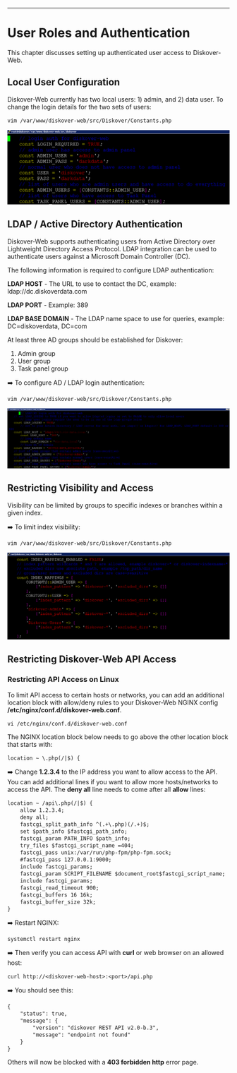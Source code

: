 ___
# User Roles and Authentication

This chapter discusses setting up authenticated user access to Diskover-Web.

## Local User Configuration

Diskover-Web currently has two local users: 1) admin, and 2) data user. To change the login details for the two sets of users:
```
vim /var/www/diskover-web/src/Diskover/Constants.php
```

![Image: Local User Configuration](images/image_user_auth_local_user_config.png)

## LDAP / Active Directory Authentication

Diskover-Web supports authenticating users from Active Directory over Lightweight Directory Access Protocol. LDAP integration can be used to authenticate users against a Microsoft Domain Controller (DC).

The following information is required to configure LDAP authentication:

**LDAP HOST** - The URL to use to contact the DC, example: ldap://dc.diskoverdata.com

**LDAP PORT** - Example: 389

**LDAP BASE DOMAIN** - The LDAP name space to use for queries, example: DC=diskoverdata, DC=com

At least three AD groups should be established for Diskover:
1. Admin group
2. User group  
3. Task panel group  

➡️ To configure AD / LDAP login authentication:
```
vim /var/www/diskover-web/src/Diskover/Constants.php
```

![Image: LADP / Active Directory Authentication](images/image_user_auth_ladp_login_auth.png)

## Restricting Visibility and Access

Visibility can be limited by groups to specific indexes or branches within a given index. 

➡️ To limit index visibility:
```
vim /var/www/diskover-web/src/Diskover/Constants.php
```

![Image: Restricting Visibility and Access](images/image_user_auth_restricting_visibility_and_access.png)

## Restricting Diskover-Web API Access

### Restricting API Access on Linux

To limit API access to certain hosts or networks, you can add an additional location block with allow/deny rules to your Diskover-Web NGINX config  **/etc/nginx/conf.d/diskover-web.conf**.
```
vi /etc/nginx/conf.d/diskover-web.conf
```

The NGINX location block below needs to go above the other location block that starts with:
```
location ~ \.php(/|$) {
```

➡️ Change **1.2.3.4** to the IP address you want to allow access to the API. You can add additional lines if you want to allow more hosts/networks to access the API. The **deny all** line needs to come after all **allow** lines:
```
location ~ /api\.php(/|$) {
    allow 1.2.3.4;
    deny all;
    fastcgi_split_path_info ^(.+\.php)(/.+)$;
    set $path_info $fastcgi_path_info;
    fastcgi_param PATH_INFO $path_info;
    try_files $fastcgi_script_name =404;
    fastcgi_pass unix:/var/run/php-fpm/php-fpm.sock;
    #fastcgi_pass 127.0.0.1:9000;
    include fastcgi_params;
    fastcgi_param SCRIPT_FILENAME $document_root$fastcgi_script_name;
    include fastcgi_params;
    fastcgi_read_timeout 900;
    fastcgi_buffers 16 16k;
    fastcgi_buffer_size 32k;
}
```

➡️ Restart NGINX:
```
systemctl restart nginx
```

➡️ Then verify you can access API with **curl** or web browser on an allowed host:
```
curl http://<diskover-web-host>:<port>/api.php
```

➡️ You should see this:
```
{
    "status": true,
    "message": {
        "version": "diskover REST API v2.0-b.3",
        "message": "endpoint not found"
    }
}
```

Others will now be blocked with a **403 forbidden http** error page.
